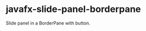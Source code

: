 javafx-slide-panel-borderpane
=============================

Slide panel in a BorderPane with button.
